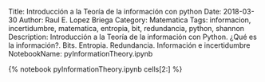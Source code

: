 Title: Introducción a la Teoría de la información con python
Date: 2018-03-30
Author: Raul E. Lopez Briega
Category: Matematica
Tags: informacion, incertidumbre, matematica, entropia, bit, redundancia, python, shannon
Description: Introducción a la Teoría de la información con Python. ¿Qué es la información?. Bits. Entropia. Redundancia. Información e incertidumbre
NotebookName: pyInformationTheory.ipynb

{% notebook pyInformationTheory.ipynb cells[2:] %}
